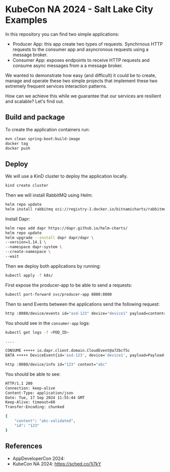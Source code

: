 # KubeCon NA 2024 - Salt Lake City Examples

In this repository you can find two simple applications: 
- Producer App: this app create two types of requests. Synchrnous HTTP requests to the consumer app and asyncronous requests using a message broker. 
- Consumer App: exposes endpoints to receive HTTP requests and consume async messages from a a message broker. 

We wanted to demonstrate how easy (and difficult) it could be to create, manage and operate these two simple projects that implement these two extremely frequent services interaction patterns. 

How can we achieve this while we guarantee that our services are resilient and scalable? Let's find out. 

## Build and package

To create the application containers run: 

```bash
mvn clean spring-boot:build-image
docker tag 
docker push
```

## Deploy 

We will use a KinD cluster to deploy the application locally.

```bash
kind create cluster
```

Then we will install RabbitMQ using Helm: 

```bash
helm repo update
helm install rabbitmq oci://registry-1.docker.io/bitnamicharts/rabbitmq
```

Install Dapr:

```bash
helm repo add dapr https://dapr.github.io/helm-charts/
helm repo update
helm upgrade --install dapr dapr/dapr \
--version=1.14.1 \
--namespace dapr-system \
--create-namespace \
--wait
```

Then we deploy both applications by running: 

```bash
kubectl apply -f k8s/
```

First expose the producer-app to be able to send a requests: 

```bash
kubectl port-forward svc/producer-app 8080:8080
```

Then to send Events between the applications send the following request: 

```bash
http :8080/device/events id="asd-123" device="device1" payload=content="abc"
```

You should see in the `consumer-app` logs: 

```bash
kubectl get logs -f <POD_ID>

....

CONSUME +++++ io.dapr.client.domain.CloudEvent@a72bcf5c
DATA +++++ DeviceEvent{id='asd-123', device='device1', payload=Payload{content='content=abc'}}
```


```bash
http :8080/device/info id="123" content="abc"
```

You should be able to see:

```bash
HTTP/1.1 200 
Connection: keep-alive
Content-Type: application/json
Date: Tue, 17 Sep 2024 11:55:44 GMT
Keep-Alive: timeout=60
Transfer-Encoding: chunked

{
    "content": "abc-validated",
    "id": "123"
}
```



## References

- AppDeveloperCon 2024: 
- KubeCon NA 2024: https://sched.co/1i7kY
